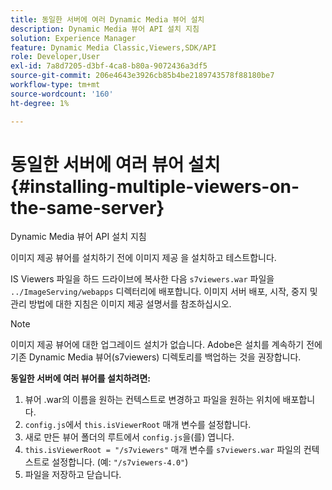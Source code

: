 ```yaml
---
title: 동일한 서버에 여러 Dynamic Media 뷰어 설치
description: Dynamic Media 뷰어 API 설치 지침
solution: Experience Manager
feature: Dynamic Media Classic,Viewers,SDK/API
role: Developer,User
exl-id: 7a8d7205-d3bf-4ca8-b80a-9072436a3df5
source-git-commit: 206e4643e3926cb85b4be2189743578f88180be7
workflow-type: tm+mt
source-wordcount: '160'
ht-degree: 1%

---
```


# 동일한 서버에 여러 뷰어 설치{#installing-multiple-viewers-on-the-same-server}

<!-- Updated April 06, 2021 from https://wiki.corp.adobe.com/pages/viewpage.action?spaceKey=scene7qa&title=s7Viewers%2C+S7SDK%2C+S7OnDemand+Release+Notes - Contact is Sasha -->

Dynamic Media 뷰어 API 설치 지침

이미지 제공 뷰어를 설치하기 전에 이미지 제공 을 설치하고 테스트합니다.

IS Viewers 파일을 하드 드라이브에 복사한 다음 `s7viewers.war` 파일을 `../ImageServing/webapps` 디렉터리에 배포합니다. 이미지 서버 배포, 시작, 중지 및 관리 방법에 대한 지침은 이미지 제공 설명서를 참조하십시오.

>[!NOTE]
>
>이미지 제공 뷰어에 대한 업그레이드 설치가 없습니다. Adobe은 설치를 계속하기 전에 기존 Dynamic Media 뷰어(s7viewers) 디렉토리를 백업하는 것을 권장합니다.

**동일한 서버에 여러 뷰어를 설치하려면:**

1. 뷰어 .war의 이름을 원하는 컨텍스트로 변경하고 파일을 원하는 위치에 배포합니다.
1. `config.js`에서 `this.isViewerRoot` 매개 변수를 설정합니다.
1. 새로 만든 뷰어 폴더의 루트에서 `config.js`을(를) 엽니다.
1. `this.isViewerRoot = "/s7viewers"` 매개 변수를 `s7viewers.war` 파일의 컨텍스트로 설정합니다. (예: `"/s7viewers-4.0"`)
1. 파일을 저장하고 닫습니다.
